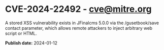 # CVE-2024-22492 - cve@mitre.org

A stored XSS vulnerability exists in JFinalcms 5.0.0 via the /gusetbook/save contact parameter, which allows remote attackers to inject arbitrary web script or HTML.

**Publish date:** 2024-01-12
